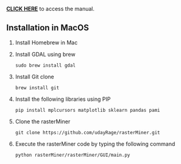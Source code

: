 **[CLICK HERE](index.html)** to access the manual.

## Installation in MacOS

1. Install Homebrew in Mac
2. Install GDAL using brew

       sudo brew install gdal

3. Install Git clone

       brew install git

4. Install the following libraries using PIP

       pip install mplcursors matplotlib sklearn pandas pami


5. Clone the rasterMiner

       git clone https://github.com/udayRage/rasterMiner.git

6. Execute the rasterMiner code by typing the following command

       python rasterMiner/rasterMiner/GUI/main.py
